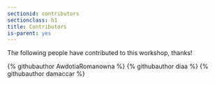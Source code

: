 ```yaml
---
sectionid: contributors
sectionclass: h1
title: Contributors
is-parent: yes
---
```


The following people have contributed to this workshop, thanks!

<div class="github-contributors">
{% githubauthor AwdotiaRomanowna  %}
{% githubauthor diaa %}
{% githubauthor damaccar %}
</div>
